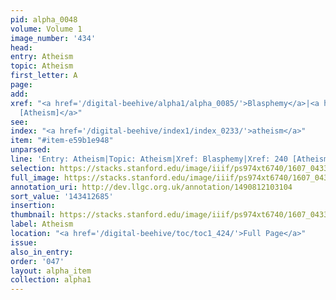 ```yaml
---
pid: alpha_0048
volume: Volume 1
image_number: '434'
head:
entry: Atheism
topic: Atheism
first_letter: A
page:
add:
xref: "<a href='/digital-beehive/alpha1/alpha_0085/'>Blasphemy</a>|<a href='/digital-beehive/num1/num_0258/'>240
  [Atheism]</a>"
see:
index: "<a href='/digital-beehive/index1/index_0233/'>atheism</a>"
item: "#item-e59b1e948"
unparsed:
line: 'Entry: Atheism|Topic: Atheism|Xref: Blasphemy|Xref: 240 [Atheism]|Index: atheism|#item-e59b1e948'
selection: https://stacks.stanford.edu/image/iiif/ps974xt6740/1607_0433/787,2685,3015,597/full/0/default.jpg
full_image: https://stacks.stanford.edu/image/iiif/ps974xt6740/1607_0433/full/full/0/default.jpg
annotation_uri: http://dev.llgc.org.uk/annotation/1490812103104
sort_value: '143412685'
insertion:
thumbnail: https://stacks.stanford.edu/image/iiif/ps974xt6740/1607_0433/787,2685,600,180/250,/0/default.jpg
label: Atheism
location: "<a href='/digital-beehive/toc/toc1_424/'>Full Page</a>"
issue:
also_in_entry:
order: '047'
layout: alpha_item
collection: alpha1
---
```

